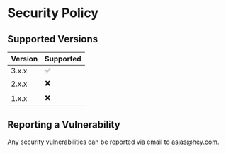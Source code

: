 # Security Policy

## Supported Versions

| Version | Supported          |
| ------- | ------------------ |
| 3.x.x   | :white_check_mark: |
| 2.x.x   | :heavy_multiplication_x: |
| 1.x.x   | :heavy_multiplication_x: |

## Reporting a Vulnerability

Any security vulnerabilities can be reported via email to asjas@hey.com.
